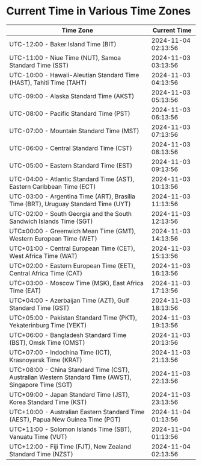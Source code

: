 # Current Time in Various Time Zones

| Time Zone | Current Time |
|-----------|--------------|
| UTC-12:00 - Baker Island Time (BIT) | 2024-11-04 02:13:56 |
| UTC-11:00 - Niue Time (NUT), Samoa Standard Time (SST) | 2024-11-03 03:13:56 |
| UTC-10:00 - Hawaii-Aleutian Standard Time (HAST), Tahiti Time (TAHT) | 2024-11-03 04:13:56 |
| UTC-09:00 - Alaska Standard Time (AKST) | 2024-11-03 05:13:56 |
| UTC-08:00 - Pacific Standard Time (PST) | 2024-11-03 06:13:56 |
| UTC-07:00 - Mountain Standard Time (MST) | 2024-11-03 07:13:56 |
| UTC-06:00 - Central Standard Time (CST) | 2024-11-03 08:13:56 |
| UTC-05:00 - Eastern Standard Time (EST) | 2024-11-03 09:13:56 |
| UTC-04:00 - Atlantic Standard Time (AST), Eastern Caribbean Time (ECT) | 2024-11-03 10:13:56 |
| UTC-03:00 - Argentina Time (ART), Brasília Time (BRT), Uruguay Standard Time (UYT) | 2024-11-03 11:13:56 |
| UTC-02:00 - South Georgia and the South Sandwich Islands Time (SGT) | 2024-11-03 12:13:56 |
| UTC±00:00 - Greenwich Mean Time (GMT), Western European Time (WET) | 2024-11-03 14:13:56 |
| UTC+01:00 - Central European Time (CET), West Africa Time (WAT) | 2024-11-03 15:13:56 |
| UTC+02:00 - Eastern European Time (EET), Central Africa Time (CAT) | 2024-11-03 16:13:56 |
| UTC+03:00 - Moscow Time (MSK), East Africa Time (EAT) | 2024-11-03 17:13:56 |
| UTC+04:00 - Azerbaijan Time (AZT), Gulf Standard Time (GST) | 2024-11-03 18:13:56 |
| UTC+05:00 - Pakistan Standard Time (PKT), Yekaterinburg Time (YEKT) | 2024-11-03 19:13:56 |
| UTC+06:00 - Bangladesh Standard Time (BST), Omsk Time (OMST) | 2024-11-03 20:13:56 |
| UTC+07:00 - Indochina Time (ICT), Krasnoyarsk Time (KRAT) | 2024-11-03 21:13:56 |
| UTC+08:00 - China Standard Time (CST), Australian Western Standard Time (AWST), Singapore Time (SGT) | 2024-11-03 22:13:56 |
| UTC+09:00 - Japan Standard Time (JST), Korea Standard Time (KST) | 2024-11-03 23:13:56 |
| UTC+10:00 - Australian Eastern Standard Time (AEST), Papua New Guinea Time (PGT) | 2024-11-04 01:13:56 |
| UTC+11:00 - Solomon Islands Time (SBT), Vanuatu Time (VUT) | 2024-11-04 01:13:56 |
| UTC+12:00 - Fiji Time (FJT), New Zealand Standard Time (NZST) | 2024-11-04 02:13:56 |
